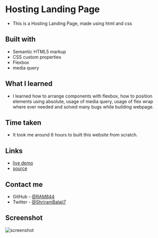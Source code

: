 # Hosting Landing Page

- This is a Hosting Landing Page, made using html and css 


## Built with

- Semantic HTML5 markup
- CSS custom properties
- Flexbox
- media query


## What I learned
- I learned how to arrange components with flexbox, how to position elements using absolute, usage of media query, usage of flex wrap where ever needed and solved many bugs while building webpage.

## Time taken
- It took me around 6 hours to built this website from scratch.

## Links
- [live demo](https://hosting-landing-page-by-shriram.netlify.app/)
- [source](https://github.com/RAM844/Hosting-Landing-Page)


## Contact me
- GitHub - [@RAM844](https://github.com/RAM844)
- Twitter - [@ShriramBalaji7](https://www.twitter.com/ShriramBalaji7)

## Screenshot

![screenshot](./screenshot.png)